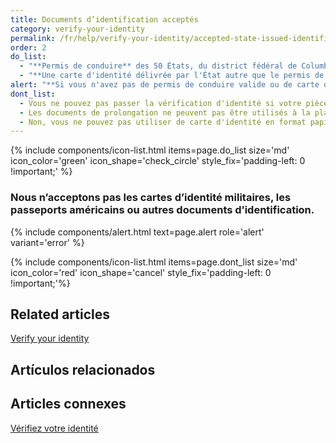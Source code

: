 ```yaml
---
title: Documents d’identification acceptés
category: verify-your-identity
permalink: /fr/help/verify-your-identity/accepted-state-issued-identification/
order: 2
do_list:
  - "**Permis de conduire** des 50 États, du district fédéral de Columbia (DC) et des autres territoires américains (Guam, îles Vierges américaines, Samoa américaines, îles Mariannes et Porto Rico)."
  - "**Une carte d'identité délivrée par l'État autre que le permis de conduire.** Il s'agit d'un document d'identité délivré par l'État, le district de Columbia (DC) ou le territoire américain, qui atteste de l'identité mais n'accorde pas le droit de conduire."
alert: "**Si vous n'avez pas de permis de conduire valide ou de carte d'identité d'État, vous ne pouvez pas utiliser Login.gov pour vérifier votre identité.** Veuillez contacter le centre d'assistance de l'agence partenaire pour savoir ce que vous pouvez faire à la place."
dont_list:
  - Vous ne pouvez pas passer la vérification d'identité si votre pièce d'identité est expirée.
  - Les documents de prolongation ne peuvent pas être utilisés à la place d'une pièce d'identité actuelle et non expirée.
  - Non, vous ne pouvez pas utiliser de carte d'identité en format papier ou temporaire.
---
```


{% include components/icon-list.html items=page.do_list size='md' icon_color='green' icon_shape='check_circle'  style_fix='padding-left: 0 !important;' %}

### Nous n’acceptons pas les cartes d’identité militaires, les passeports américains ou autres documents d’identification.

{% include components/alert.html text=page.alert role='alert' variant='error' %}

{% include components/icon-list.html items=page.dont_list size='md' icon_color='red' icon_shape='cancel' style_fix='padding-left: 0 !important;'%}

## Related articles 

[Verify your identity](/help/verify-your-identity/how-to-verify-your-identity/)

## Artículos relacionados

## Articles connexes

[Vérifiez votre identité](/fr/help/verify-your-identity/overview/)
